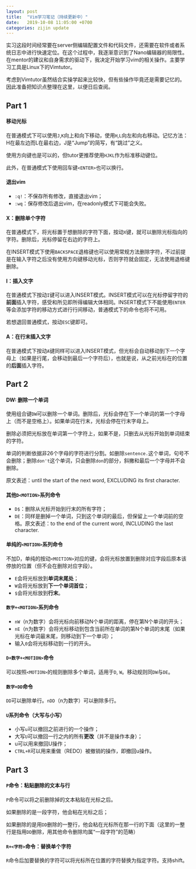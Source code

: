 ```yaml
---
layout: post
title:  "Vim学习笔记（持续更新中）"
date:   2019-10-08 11:05:00 +0700
categories: zijin update
---
```

实习这段时间经常要在server侧编辑配置文件和代码文件，还需要在软件或者系统日志中进行快速定位。在这个过程中，我逐渐意识到了Nano编辑器的局限性。在mentor的建议和自身需求的驱动下，我决定开始学习vim的相关操作。主要学习工具是Linux下的Vimtutor。

考虑到Vimtutor虽然结合实操学起来比较快，但有些操作毕竟还是需要记忆的。因此准备把知识点整理在这里，以便日后查阅。

## Part 1

#### 移动光标

在普通模式下可以使用`J`,`K`向上和向下移动，使用`H`,`L`向左和向右移动。记忆方法：H在最左边而L在最右边，J是“Jump”的简写，有“跳过”之义。

使用方向键也是可以的，但tutor更推荐使用`HJKL`作为标准移动键位。

此外，在普通模式下使用回车键`<ENTER>`也可以换行。

#### 退出vim

* `:q!`：不保存所有修改，直接退出vim；
* `:wq`：保存修改后退出vim，在readonly模式下可能会失败。

#### X：删除单个字符

在普通模式下，将光标置于想删除的字符下面，按动`X`键，就可以删除光标指向的字符。删除后，光标停留在右边的字符上。

在INSERT模式下使用`BACKSPACE`退格键也可以使用常规方法删除字符，不过前提是在输入字符之后没有使用方向键移动光标，否则字符就会固定，无法使用退格键删除。

#### I：插入文字

在普通模式下按动`I`键可以进入INSERT模式。INSERT模式可以在光标停留字符的**前面**插入字符，感受和所见即所得编辑大体相同。INSERT模式下不能使用`ENTER`等会添加字符的移动方式进行行间移动，普通模式下的命令也将不可用。



若想退回普通模式，按动`ESC`键即可。

#### A：在行末插入文字

在普通模式下按动`A`键同样可以进入INSERT模式，但光标会自动移动到下一个字母上（如果是行尾，会移动到最后一个字符后），也就是说，从之前光标在的位置的**后面**插入字符。

## Part 2

#### DW: 删除一个单词

使用组合键`DW`可以删除一个单词。删除后，光标会停在下一个单词的第一个字母上（而不是空格上）。如果单词在行末，光标会停在行末字母上。

删除必须把光标放在单词第一个字符上，如果不是，只删去从光标开始到单词结束的字符。

单词的判断依据非26个字母的字符进行分割。如删除`sentence.`这个单词，句号不会删除；删除`don't`这个单词，只会删除`don`的部分，斜撇和最后一个字母并不会删除。

原文表述：until the start of the next word, EXCLUDING its first character.

#### 其他`D<MOTION>`系列命令

* `D$`：删除从光标开始到行末的所有字符；
* `DE`：同样是删掉一个单词，只到这个单词的最后，但保留上一个单词前的空格。原文表述：to the end of the current word, INCLUDING the last character.

#### 单纯的`<MOTION>`系列命令

不加D，单纯的按动`<MOITION>`对应的键，会将光标放置到删除对应字段后原本该停放的位置（但不会在删除对应字段）。
* `E`会将光标放到**单词末尾处**；
* `W`会将光标放到**下一个单词首位**；
* `$`会将光标放到**行末**。

#### `数字+<MOTION>`系列命令

* `nW`（n为数字）会将光标向前移动N个单词的距离，停在第N个单词的开头；
* `nE`（n为数字）会将光标移动到包含当前所在单词的第N个单词的末尾（如果光标在单词最末尾，则移动到下一个单词）；
* 输入`0`会将光标移动到一行的开头。


#### `D+数字+<MOTION>`命令

可以按照`<MOTION>`的规则删除多个单词，适用于`D`, `W`。移动规则同`DW`与`DE`。

#### `数字+DD`命令

`DD`可以删除单行。`nDD`（n为数字）可以删除多行。

#### `U`系列命令（大写与小写）

* 小写`u`可以撤回之前进行的一个操作；
* 大写`U`可以撤回一行之内的所有**更改**（并不是操作本身）；
* u可以用来撤回U操作；
* `CTRL+R`可以用来重做（REDO）被撤销的操作，即撤回u操作。

## Part 3

#### `P`命令：粘贴删除的文本与行

`P`命令可以将之前删除掉的文本粘贴在光标之后。

如果删除的是一段字符，他会粘在光标之后；

如果删除的是用`DD`删除的一整行，他会粘在光标所在那一行的下面（这里的一整行是指用`DD`删除，用其他命令删除均属“一段字符”的范畴）

#### `R+<字符>`命令：替换单个字符

`R`命令后加要替换的字符可以将光标所在位置的字符替换为指定字符。支持shift。





